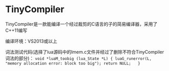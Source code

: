 TinyCompiler
============
TinyCompiler是一款能编译一个经过裁剪的C语言的子的简易编译器，采用了C++11编写

编译环境：VS2013或以上

词法测试代码(选择了lua源码中的lmem.c文件并经过了删除不符合TinyCompiler词法的部分)：
`
void *luaM_toobig (lua_State *L) {
  luaG_runerror(L, "memory allocation error: block too big");
  return NULL;  
}
`
